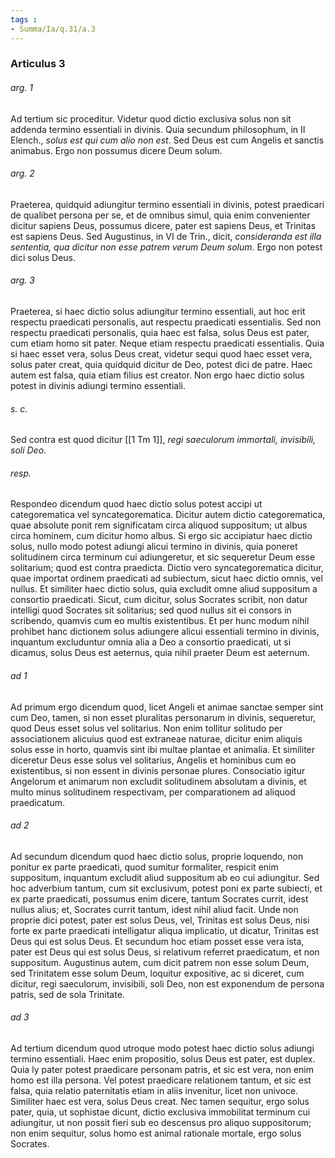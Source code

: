```yaml
---
tags : 
- Summa/Ia/q.31/a.3
---
```


### Articulus 3

###### arg. 1
Ad tertium sic proceditur. Videtur quod dictio exclusiva solus non sit addenda termino essentiali in divinis. Quia secundum philosophum, in II Elench., *solus est qui cum alio non est*. Sed Deus est cum Angelis et sanctis animabus. Ergo non possumus dicere Deum solum.

###### arg. 2
Praeterea, quidquid adiungitur termino essentiali in divinis, potest praedicari de qualibet persona per se, et de omnibus simul, quia enim convenienter dicitur sapiens Deus, possumus dicere, pater est sapiens Deus, et Trinitas est sapiens Deus. Sed Augustinus, in VI de Trin., dicit, *consideranda est illa sententia, qua dicitur non esse patrem verum Deum solum*. Ergo non potest dici solus Deus.

###### arg. 3
Praeterea, si haec dictio solus adiungitur termino essentiali, aut hoc erit respectu praedicati personalis, aut respectu praedicati essentialis. Sed non respectu praedicati personalis, quia haec est falsa, solus Deus est pater, cum etiam homo sit pater. Neque etiam respectu praedicati essentialis. Quia si haec esset vera, solus Deus creat, videtur sequi quod haec esset vera, solus pater creat, quia quidquid dicitur de Deo, potest dici de patre. Haec autem est falsa, quia etiam filius est creator. Non ergo haec dictio solus potest in divinis adiungi termino essentiali.

###### s. c.
Sed contra est quod dicitur [[1 Tm 1]], *regi saeculorum immortali, invisibili, soli Deo*.

###### resp.
Respondeo dicendum quod haec dictio solus potest accipi ut categorematica vel syncategorematica. Dicitur autem dictio categorematica, quae absolute ponit rem significatam circa aliquod suppositum; ut albus circa hominem, cum dicitur homo albus. Si ergo sic accipiatur haec dictio solus, nullo modo potest adiungi alicui termino in divinis, quia poneret solitudinem circa terminum cui adiungeretur, et sic sequeretur Deum esse solitarium; quod est contra praedicta. Dictio vero syncategorematica dicitur, quae importat ordinem praedicati ad subiectum, sicut haec dictio omnis, vel nullus. Et similiter haec dictio solus, quia excludit omne aliud suppositum a consortio praedicati. Sicut, cum dicitur, solus Socrates scribit, non datur intelligi quod Socrates sit solitarius; sed quod nullus sit ei consors in scribendo, quamvis cum eo multis existentibus. Et per hunc modum nihil prohibet hanc dictionem solus adiungere alicui essentiali termino in divinis, inquantum excluduntur omnia alia a Deo a consortio praedicati, ut si dicamus, solus Deus est aeternus, quia nihil praeter Deum est aeternum.

###### ad 1
Ad primum ergo dicendum quod, licet Angeli et animae sanctae semper sint cum Deo, tamen, si non esset pluralitas personarum in divinis, sequeretur, quod Deus esset solus vel solitarius. Non enim tollitur solitudo per associationem alicuius quod est extraneae naturae, dicitur enim aliquis solus esse in horto, quamvis sint ibi multae plantae et animalia. Et similiter diceretur Deus esse solus vel solitarius, Angelis et hominibus cum eo existentibus, si non essent in divinis personae plures. Consociatio igitur Angelorum et animarum non excludit solitudinem absolutam a divinis, et multo minus solitudinem respectivam, per comparationem ad aliquod praedicatum.

###### ad 2
Ad secundum dicendum quod haec dictio solus, proprie loquendo, non ponitur ex parte praedicati, quod sumitur formaliter, respicit enim suppositum, inquantum excludit aliud suppositum ab eo cui adiungitur. Sed hoc adverbium tantum, cum sit exclusivum, potest poni ex parte subiecti, et ex parte praedicati, possumus enim dicere, tantum Socrates currit, idest nullus alius; et, Socrates currit tantum, idest nihil aliud facit. Unde non proprie dici potest, pater est solus Deus, vel, Trinitas est solus Deus, nisi forte ex parte praedicati intelligatur aliqua implicatio, ut dicatur, Trinitas est Deus qui est solus Deus. Et secundum hoc etiam posset esse vera ista, pater est Deus qui est solus Deus, si relativum referret praedicatum, et non suppositum. Augustinus autem, cum dicit patrem non esse solum Deum, sed Trinitatem esse solum Deum, loquitur expositive, ac si diceret, cum dicitur, regi saeculorum, invisibili, soli Deo, non est exponendum de persona patris, sed de sola Trinitate.

###### ad 3
Ad tertium dicendum quod utroque modo potest haec dictio solus adiungi termino essentiali. Haec enim propositio, solus Deus est pater, est duplex. Quia ly pater potest praedicare personam patris, et sic est vera, non enim homo est illa persona. Vel potest praedicare relationem tantum, et sic est falsa, quia relatio paternitatis etiam in aliis invenitur, licet non univoce. Similiter haec est vera, solus Deus creat. Nec tamen sequitur, ergo solus pater, quia, ut sophistae dicunt, dictio exclusiva immobilitat terminum cui adiungitur, ut non possit fieri sub eo descensus pro aliquo suppositorum; non enim sequitur, solus homo est animal rationale mortale, ergo solus Socrates.

